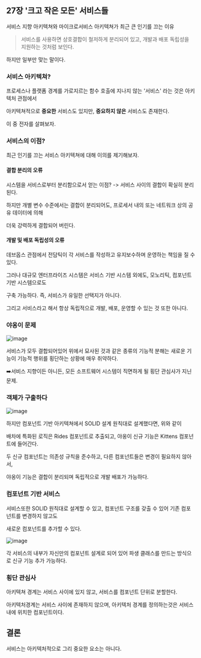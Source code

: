 ## 27장 '크고 작은 모든' 서비스들 

서비스 지향 아키텍쳐와 마이크로서비스 아키텍쳐가 최근 큰 인기를 끄는 이유

> 서비스를 사용하면 상호결합이 철저하게 분리되어 있고, 개발과 배포 독립성을 지원하는 것처럼 보인다.

하지만 일부만 맞는 말이다.

### 서비스 아키텍쳐?

프로세스나 플랫폼 경계를 가로지르는 함수 호출에 지나지 않는 '서비스' 라는 것은 아키텍처 관점에서

아키텍쳐적으로 **중요한** 서비스도 있지만, **중요하지 않은** 서비스도 존재한다.

이 중 전자를 살펴보자.

### 서비스의 이점?

최근 인기를 끄는 서비스 아키텍쳐에 대해 이의를 제기해보자.

#### 결합 분리의 오류

시스템을 서비스로부터 분리함으로서 얻는 이점? -> 서비스 사이의 결합이 확실히 분리된다.

하지만 개별 변수 수준에서는 결합이 분리되어도, 프로세서 내의 또는 네트워크 상의 공유 데이터에 의해

더욱 강력하게 결합되어 버린다.

#### 개발 및 배포 독립성의 오류

데브옵스 관점에서 전담틱이 각 서비스를 작성하고 유지보수하며 운영하는 책임을 질 수 있다.

그러나 대규모 엔터프라이즈 시스템은 서비스 기반 시스템 외에도, 모노리틱, 컴포넌트 기반 시스템으로도

구축 가능하다. 즉, 서비스가 유일한 선택지가 아니다.

그리고 서비스라고 해서 항상 독립적으로 개발, 배포, 운영할 수 있는 것 또한 아니다.

### 야옹이 문제

![image](https://github.com/KonCC/clean-architecture/assets/102205852/33561983-90e3-4ab8-ab99-26c20b7a342c)


서비스가 모두 결합되어있어 위에서 묘사된 것과 같은 종류의 기능적 분해는 새로운 기능이 기능적 행위를 횡단하는 상황에 매우 취약하다.

➡️서비스 지향이든 아니든, 모든 소프트웨어 시스템이 직면하게 될 횡단 관심사가 지닌 문제. 

### 객체가 구출하다

![image](https://github.com/KonCC/clean-architecture/assets/102205852/96afe13b-b41d-4fbb-ab5f-b722b74bbd7e)


하지만 컴포넌트 기반 아키텍쳐에서 SOLID 설계 원칙대로 설계했다면, 위와 같이

배차에 특화된 로직은 Rides 컴포넌트로 추출되고, 야옹이 신규 기능은 Kittens 컴포넌트에 들어간다.

두 신규 컴포넌트는 의존성 규칙을 준수하고, 다른 컴포넌트들은 변경이 필요하지 않아서,

야옹이 기능은 결합이 분리되며 독립적으로 개발 배포가 가능하다.

### 컴포넌트 기반 서비스

서비스또한 SOLID 원칙대로 설계할 수 있고, 컴포넌트 구조를 갖출 수 있어 기존 컴포넌트를 변경하지 않고도

새로운 컴포넌트를 추가할 수 있다.

![image](https://github.com/KonCC/clean-architecture/assets/102205852/290fde9d-f293-406d-b8b6-6f67b7b3201f)


각 서비스의 내부가 자신만의 컴포넌트 설계로 되어 있어 파생 클래스를 만드는 방식으로 신규 기능 추가 가능하다.

### 횡단 관심사

아키텍쳐 경계는 서비스 사이에 있지 않고, 서비스를 컴포넌트 단위로 분할한다.

아키텍처경계는 서비스 사이에 존재하지 않으며, 아키텍처 경계를 정의하는것은 서비스 내에 위치한 컴포넌트이다.

## 결론

서비스는 아키텍처적으로 그리 중요한 요소는 아니다.
